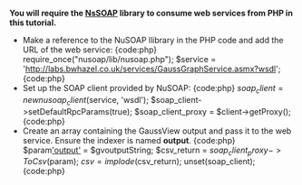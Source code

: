 **You will require the [NsSOAP](http://sourceforge.net/projects/nusoap) library to consume web services from PHP in this tutorial.**

* Make a reference to the NuSOAP llibrary in the PHP code and add the URL of the web service:
{code:php}
require_once("nusoap/lib/nusoap.php");
$service = 'http://labs.bwhazel.co.uk/services/GaussGraphService.asmx?wsdl';
{code:php}
* Set up the SOAP client provided by NuSOAP:
{code:php}
$soap_client = new nusoap_client($service, 'wsdl');
$soap_client->setDefaultRpcParams(true);
$soap_client_proxy = $client->getProxy();
{code:php}
* Create an array containing the GaussView output and pass it to the web service. Ensure the indexer is named **output**.
{code:php}
$param['output']('output') = $gvoutputString;
$csv_return = $soap_client_proxy->ToCsv($param);
$csv = implode($csv_return);
unset(soap_client);
{code:php}